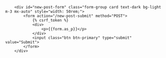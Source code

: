         <div id="new-post-form" class="form-group card text-dark bg-light m-3 mx-auto" style="width: 50rem;">
            <form action="/new-post-submit" method="POST">
                {% csrf_token %}
                <div>
                    <p>{{form.as_p}}</p>
                </div>
                <input class="btn btn-primary" type="submit" value="Submit">
            </form>
        </div>